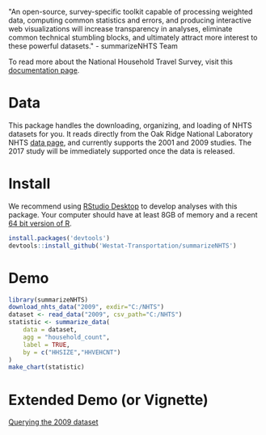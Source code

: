 "An open-source, survey-specific toolkit capable of processing weighted data, computing common statistics and errors, and producing interactive web visualizations will increase transparency in analyses, eliminate common technical stumbling blocks, and ultimately attract more interest to these powerful datasets." - summarizeNHTS Team

To read more about the National Household Travel Survey, visit this [documentation page](http://nhts.ornl.gov/documentation.shtml).

# Data

This package handles the downloading, organizing, and loading of NHTS datasets for you. It reads directly from the Oak Ridge National Laboratory NHTS [data page](http://nhts.ornl.gov/download.shtml), and currently supports the 2001 and 2009 studies. The 2017 study will be immediately supported once the data is released.

# Install

We recommend using [RStudio Desktop](https://www.rstudio.com/products/rstudio/download/) to develop analyses with this package. Your computer should have at least 8GB of memory and a recent [64 bit version of R](https://cran.r-project.org/).

```R
install.packages('devtools')
devtools::install_github('Westat-Transportation/summarizeNHTS')
```
# Demo

```R
library(summarizeNHTS)
download_nhts_data("2009", exdir="C:/NHTS")
dataset <- read_data("2009", csv_path="C:/NHTS")
statistic <- summarize_data(
    data = dataset,
    agg = "household_count",
    label = TRUE,
    by = c("HHSIZE","HHVEHCNT")
)
make_chart(statistic)
```

# Extended Demo (or Vignette)

[Querying the 2009 dataset](https://rawgit.com/Westat-Transportation/summarizeNHTS/master/inst/doc/summarizeNHTS-demo.html)
